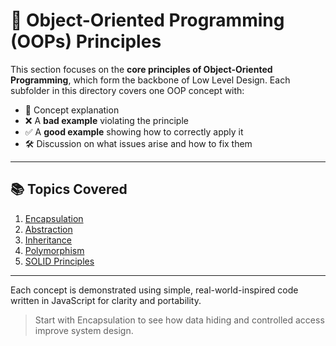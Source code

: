 # 🧱 Object-Oriented Programming (OOPs) Principles

This section focuses on the **core principles of Object-Oriented Programming**, which form the backbone of Low Level Design. Each subfolder in this directory covers one OOP concept with:

- 📖 Concept explanation
- ❌ A **bad example** violating the principle
- ✅ A **good example** showing how to correctly apply it
- 🛠 Discussion on what issues arise and how to fix them

---

## 📚 Topics Covered

1. [Encapsulation](./01-Encapsulation/README.md)
2. [Abstraction](./02-Abstraction/README.md)
3. [Inheritance](./03-Inheritance/README.md)
4. [Polymorphism](./04-Polymorphism/README.md)
5. [SOLID Principles](./../001-SOLIDPrinciples/README.md)

---

Each concept is demonstrated using simple, real-world-inspired code written in JavaScript for clarity and portability.

> Start with Encapsulation to see how data hiding and controlled access improve system design.
